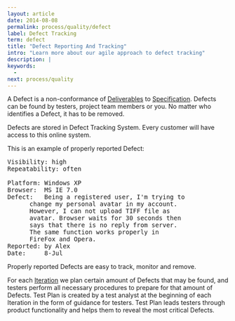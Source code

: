 ```yaml
---
layout: article
date: 2014-08-08
permalink: process/quality/defect
label: Defect Tracking
term: defect
title: "Defect Reporting And Tracking"
intro: "Learn more about our agile approach to defect tracking"
description: |
keywords:
  - 
next: process/quality
---
```


A Defect is a non-conformance of [Deliverables](/process/warranty/deliverables) to 
[Specification](/process/scope/specification). Defects can be found by testers, project team members 
or you. No matter who identifies a Defect, it has to be removed.

Defects are stored in Defect Tracking System. Every customer will have access to this online system.

This is an example of properly reported Defect:

<pre>
Visibility: high
Repeatability: often

Platform: Windows XP
Browser:  MS IE 7.0
Defect:   Being a registered user, I'm trying to
      change my personal avatar in my account.
      However, I can not upload TIFF file as
      avatar. Browser waits for 30 seconds then
      says that there is no reply from server.
      The same function works properly in
      FireFox and Opera.
Reported: by Alex
Date:     8-Jul
</pre>

Properly reported Defects are easy to track, monitor and remove.

For each [Iteration](/process/time/iteration) we plan certain amount of Defects that may be found, 
and testers perform all necessary procedures to prepare for that amount of Defects. Test Plan is 
created by a test analyst at the beginning of each Iteration in the form of guidance for testers. 
Test Plan leads testers through product functionality and helps them to reveal the most critical Defects.

